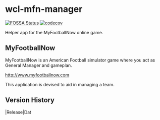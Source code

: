 # wcl-mfn-manager

[![FOSSA Status](https://app.fossa.com/api/projects/git%2Bgithub.com%2Fwarnettconsultingltd%2Fwcl-mfn-manager.svg?type=shield)](https://app.fossa.com/projects/git%2Bgithub.com%2Fwarnettconsultingltd%2Fwcl-mfn-manager?ref=badge_shield)
[![codecov](https://codecov.io/gh/warnettconsultingltd/wcl-mfn-manager/branch/main/graph/badge.svg?token=lKFGxcPXE4)](https://codecov.io/gh/warnettconsultingltd/wcl-mfn-manager)

Helper app for the MyFootballNow online game.

## MyFootballNow

MyFootballNow is an American Football simulator game where you act as General Manager and gameplan. 

http://www.myfootballnow.com

This application is devised to aid in managing a team.

## Version History

|Release|Dat